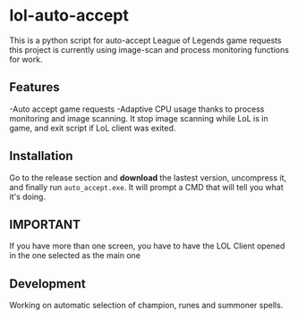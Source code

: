 # lol-auto-accept
This is a python script for auto-accept League of Legends game requests
this project is currently using image-scan and process monitoring functions for work.

## Features
-Auto accept game requests
-Adaptive CPU usage thanks to process monitoring and image scanning. It stop image scanning while LoL is in game, and exit script if LoL client was exited.

## Installation
Go to the release section and **download** the lastest version, uncompress it, and finally run ```auto_accept.exe```. It will prompt a CMD that will tell you what it's doing.

## IMPORTANT
If you have more than one screen, you have to have the LOL Client opened in the one selected as the main one

## Development
Working on automatic selection of champion, runes and summoner spells.
